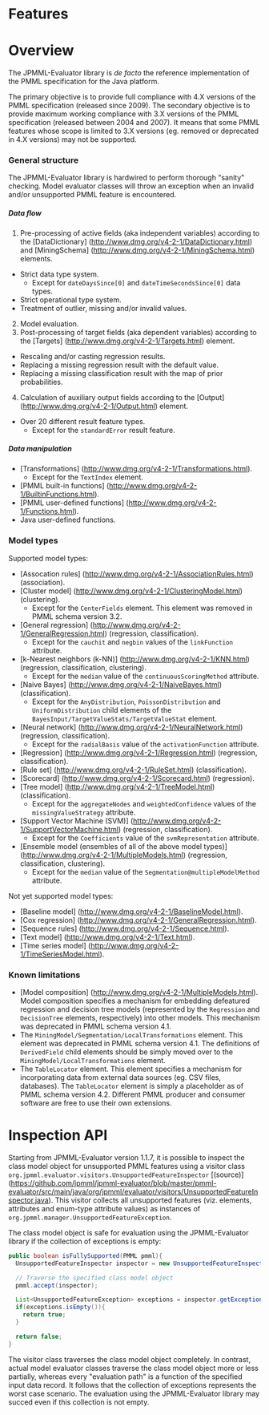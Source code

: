 Features
========

# Overview #

The JPMML-Evaluator library is *de facto* the reference implementation of the PMML specification for the Java platform.

The primary objective is to provide full compliance with 4.X versions of the PMML specification (released since 2009). The secondary objective is to provide maximum working compliance with 3.X versions of the PMML specification (released between 2004 and 2007). It means that some PMML features whose scope is limited to 3.X versions (eg. removed or deprecated in 4.X versions) may not be supported.

### General structure ###

The JPMML-Evaluator library is hardwired to perform thorough "sanity" checking. Model evaluator classes will throw an exception when an invalid and/or unsupported PMML feature is encountered.

##### Data flow #####

1. Pre-processing of active fields (aka independent variables) according to the [DataDictionary] (http://www.dmg.org/v4-2-1/DataDictionary.html) and [MiningSchema] (http://www.dmg.org/v4-2-1/MiningSchema.html) elements.
  * Strict data type system.
    * Except for `dateDaysSince[0]` and `dateTimeSecondsSince[0]` data types.
  * Strict operational type system.
  * Treatment of outlier, missing and/or invalid values.
2. Model evaluation.
3. Post-processing of target fields (aka dependent variables) according to the [Targets] (http://www.dmg.org/v4-2-1/Targets.html) element.
  * Rescaling and/or casting regression results.
  * Replacing a missing regression result with the default value.
  * Replacing a missing classification result with the map of prior probabilities.
4. Calculation of auxiliary output fields according to the [Output] (http://www.dmg.org/v4-2-1/Output.html) element.
  * Over 20 different result feature types.
    * Except for the `standardError` result feature.

##### Data manipulation #####

* [Transformations] (http://www.dmg.org/v4-2-1/Transformations.html).
  * Except for the `TextIndex` element.
* [PMML built-in functions] (http://www.dmg.org/v4-2-1/BuiltinFunctions.html).
* [PMML user-defined functions] (http://www.dmg.org/v4-2-1/Functions.html).
* Java user-defined functions.

### Model types ###

Supported model types:

* [Assocation rules] (http://www.dmg.org/v4-2-1/AssociationRules.html) (association).
* [Cluster model] (http://www.dmg.org/v4-2-1/ClusteringModel.html) (clustering).
  * Except for the `CenterFields` element. This element was removed in PMML schema version 3.2.
* [General regression] (http://www.dmg.org/v4-2-1/GeneralRegression.html) (regression, classification).
  * Except for the `cauchit` and `negbin` values of the `linkFunction` attribute.
* [k-Nearest neighbors (k-NN)] (http://www.dmg.org/v4-2-1/KNN.html) (regression, classification, clustering).
  * Except for the `median` value of the `continuousScoringMethod` attribute.
* [Naive Bayes] (http://www.dmg.org/v4-2-1/NaiveBayes.html) (classification).
  * Except for the `AnyDistribution`, `PoissonDistribution` and `UniformDistribution` child elements of the `BayesInput/TargetValueStats/TargetValueStat` element.
* [Neural network] (http://www.dmg.org/v4-2-1/NeuralNetwork.html) (regression, classification).
  * Except for the `radialBasis` value of the `activationFunction` attribute.
* [Regression] (http://www.dmg.org/v4-2-1/Regression.html) (regression, classification).
* [Rule set] (http://www.dmg.org/v4-2-1/RuleSet.html) (classification).
* [Scorecard] (http://www.dmg.org/v4-2-1/Scorecard.html) (regression).
* [Tree model] (http://www.dmg.org/v4-2-1/TreeModel.html) (classification).
  * Except for the `aggregateNodes` and `weightedConfidence` values of the `missingValueStrategy` attribute.
* [Support Vector Machine (SVM)] (http://www.dmg.org/v4-2-1/SupportVectorMachine.html) (regression, classification).
  * Except for the `Coefficients` value of the `svmRepresentation` attribute.
* [Ensemble model (ensembles of all of the above model types)] (http://www.dmg.org/v4-2-1/MultipleModels.html) (regression, classification, clustering).
  * Except for the `median` value of the `Segmentation@multipleModelMethod` attribute.

Not yet supported model types:

* [Baseline model] (http://www.dmg.org/v4-2-1/BaselineModel.html).
* [Cox regression] (http://www.dmg.org/v4-2-1/GeneralRegression.html).
* [Sequence rules] (http://www.dmg.org/v4-2-1/Sequence.html).
* [Text model] (http://www.dmg.org/v4-2-1/Text.html).
* [Time series model] (http://www.dmg.org/v4-2-1/TimeSeriesModel.html).

### Known limitations ###

* [Model composition] (http://www.dmg.org/v4-2-1/MultipleModels.html). Model composition specifies a mechanism for embedding defeatured regression and decision tree models (represented by the `Regression` and `DecisionTree` elements, respectively) into other models. This mechanism was deprecated in PMML schema version 4.1.
* The `MiningModel/Segmentation/LocalTransformations` element. This element was deprecated in PMML schema version 4.1. The definitions of `DerivedField` child elements should be simply moved over to the `MiningModel/LocalTransformations` element.
* The `TableLocator` element. This element specifies a mechanism for incorporating data from external data sources (eg. CSV files, databases). The `TableLocator` element is simply a placeholder as of PMML schema version 4.2. Different PMML producer and consumer software are free to use their own extensions.

# Inspection API #

Starting from JPMML-Evaluator version 1.1.7, it is possible to inspect the class model object for unsupported PMML features using a visitor class `org.jpmml.evaluator.visitors.UnsupportedFeatureInspector` [(source)] (https://github.com/jpmml/jpmml-evaluator/blob/master/pmml-evaluator/src/main/java/org/jpmml/evaluator/visitors/UnsupportedFeatureInspector.java). This visitor collects all unsupported features (viz. elements, attributes and enum-type attribute values) as instances of `org.jpmml.manager.UnsupportedFeatureException`.

The class model object is safe for evaluation using the JPMML-Evaluator library if the collection of exceptions is empty:
```java
public boolean isFullySupported(PMML pmml){
  UnsupportedFeatureInspector inspector = new UnsupportedFeatureInspector();

  // Traverse the specified class model object
  pmml.accept(inspector);

  List<UnsupportedFeatureException> exceptions = inspector.getExceptions();
  if(exceptions.isEmpty()){
    return true;
  }

  return false;
}
```

The visitor class traverses the class model object completely. In contrast, actual model evaluator classes traverse the class model object more or less partially, whereas every "evaluation path" is a function of the specified input data record. It follows that the collection of exceptions represents the worst case scenario. The evaluation using the JPMML-Evaluator library may succed even if this collection is not empty.